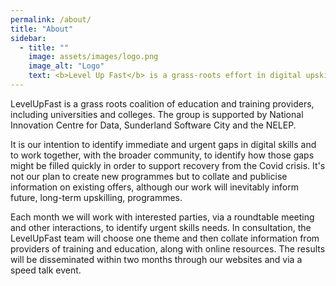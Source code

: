 ```yaml
---
permalink: /about/
title: "About"
sidebar:
  - title: ""
    image: assets/images/logo.png
    image_alt: "Logo"
    text: <b>Level Up Fast</b> is a grass-roots effort in digital upskilling for <b>Covid recovery</b>. Brought to you by colleges, universities and other digital skills providers from North East England.
---
```


LevelUpFast is a grass roots coalition of education and training providers, including universities and colleges. The group is supported by National Innovation Centre for Data, Sunderland Software City and the NELEP. 

It is our intention to identify immediate and urgent gaps in digital skills and to work together, with the broader community, to identify how those gaps might be filled quickly in order to support recovery from the Covid crisis. It's not our plan to create new programmes but to collate and publicise information on existing offers, although our work will inevitably inform future, long-term upskilling, programmes. 

Each month we will work with interested parties, via a roundtable meeting and other interactions, to identify urgent skills needs. In consultation, the LevelUpFast team will choose one theme and then collate information from providers of training and education, along with online resources. The results will be disseminated within two months through our websites and via a speed talk event. 
